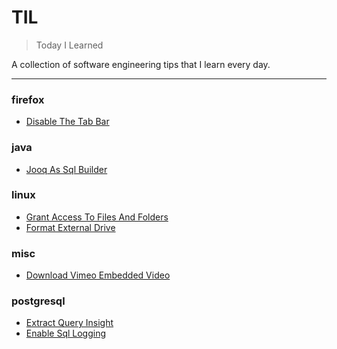 # TIL

> Today I Learned


A collection of software engineering tips that I learn every day.

---

### firefox

- [Disable The Tab Bar](firefox/disable-the-tab-bar.md)

### java

- [Jooq As Sql Builder](java/jooq-as-sql-builder.md)

### linux

- [Grant Access To Files And Folders](linux/grant-access-to-files-and-folders.md)
- [Format External Drive](linux/format-external-drive.md)

### misc

- [Download Vimeo Embedded Video](misc/download-vimeo-embedded-video.md)

### postgresql

- [Extract Query Insight](postgresql/extract-query-insight.md)
- [Enable Sql Logging](postgresql/enable-sql-logging.md)

